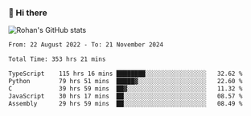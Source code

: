 ### 👋 Hi there 

<!--
**rohznmdev/rohznmdev** is a ✨ _special_ ✨ repository because its `README.md` (this file) appears on your GitHub profile.

Here are some ideas to get you started:

- 🔭 I’m currently working on ...
- 🌱 I’m currently learning Ruby and Ruby on Rails
- 👯 I’m looking to collaborate on ...
- 🤔 I’m looking for help with ...
- 💬 Ask me about ...
- 📫 How to reach me: ...
- 😄 Pronouns: ...
- ⚡ Fun fact: ...
-->
![Rohan's GitHub stats](https://github-readme-stats.vercel.app/api?username=rohznmdev&theme=dark&show_icons=true)

<!--START_SECTION:waka-->

```txt
From: 22 August 2022 - To: 21 November 2024

Total Time: 353 hrs 21 mins

TypeScript    115 hrs 16 mins ████████░░░░░░░░░░░░░░░░░   32.62 %
Python        79 hrs 51 mins  █████▓░░░░░░░░░░░░░░░░░░░   22.60 %
C             39 hrs 59 mins  ██▓░░░░░░░░░░░░░░░░░░░░░░   11.32 %
JavaScript    30 hrs 17 mins  ██░░░░░░░░░░░░░░░░░░░░░░░   08.57 %
Assembly      29 hrs 59 mins  ██░░░░░░░░░░░░░░░░░░░░░░░   08.49 %
```

<!--END_SECTION:waka-->
